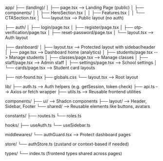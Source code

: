 app/
├── (landing)/
│ ├── page.tsx --> Landing Page (public)
│ ├── components/
│ │ ├── HeroSection.tsx
│ │ ├── Features.tsx
│ │ └── CTASection.tsx
│ └── layout.tsx --> Public layout (no auth)

├── auth/
│ ├── login/page.tsx
│ ├── register/page.tsx
│ ├── otp-verification/page.tsx
│ ├── reset-password/page.tsx
│ └── layout.tsx --> Auth layout

├── dashboard/
│ ├── layout.tsx --> Protected layout with sidebar/header
│ ├── page.tsx --> Dashboard home (analytics)
│ ├── students/page.tsx --> Manage students
│ ├── classes/page.tsx --> Manage classes
│ ├── staff/page.tsx --> Admin staff
│ ├── settings/page.tsx --> School settings
│ └── cards/page.tsx --> Student card layouts

├── not-found.tsx
├── globals.css
└── layout.tsx --> Root layout

lib/
├── auth.ts --> Auth helpers (e.g. getSession, token check)
├── api.ts --> Axios or fetch wrapper
├── utils.ts --> Reusable frontend utilities

components/
├── ui/ --> Shadcn components
├── layout/ --> Header, Sidebar, Footer
└── shared/ --> Reusable elements like buttons, avatars

constants/
├── routes.ts
└── roles.ts

hooks/
├── useAuth.ts
└── useSidebar.ts

middlewares/
└── authGuard.tsx --> Protect dashboard pages

store/
└── authStore.ts (zustand or context-based if needed)

types/
└── index.ts (frontend types shared across pages)
